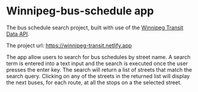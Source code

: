 # Winnipeg-bus-schedule app

The bus schedule search project, built with use of the [Winnipeg Transit Data API](https://api.winnipegtransit.com/). 

The project url: https://winnipeg-transit.netlify.app

The app allow users to search for bus schedules by street name. A search term is entered into a text input and the search is executed once the user presses the enter key. The search will return a list of streets that match the search query. Clicking on any of the streets in the returned list will display the next buses, for each route, at all the stops on a the selected street.
